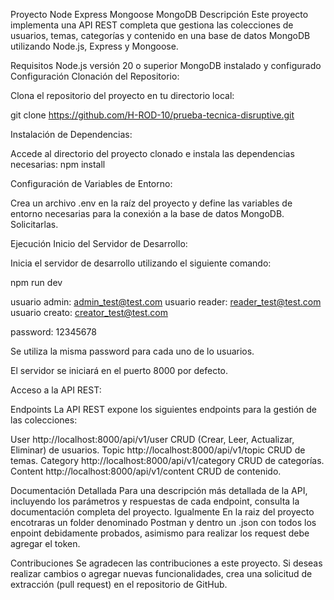 Proyecto Node Express Mongoose MongoDB
Descripción
Este proyecto implementa una API REST completa que gestiona las colecciones de usuarios, temas, categorías y contenido en una base de datos MongoDB utilizando Node.js, Express y Mongoose.

Requisitos
Node.js versión 20 o superior
MongoDB instalado y configurado
Configuración
Clonación del Repositorio:

Clona el repositorio del proyecto en tu directorio local:

git clone https://github.com/H-ROD-10/prueba-tecnica-disruptive.git

Instalación de Dependencias:

Accede al directorio del proyecto clonado e instala las dependencias necesarias:
npm install

Configuración de Variables de Entorno:

Crea un archivo .env en la raíz del proyecto y define las variables de entorno necesarias para la conexión a la base de datos MongoDB. Solicitarlas.

Ejecución
Inicio del Servidor de Desarrollo:

Inicia el servidor de desarrollo utilizando el siguiente comando:

npm run dev

usuario admin: admin_test@test.com
usuario reader: reader_test@test.com
usuario creato: creator_test@test.com

password: 12345678

Se utiliza la misma password para cada uno de lo usuarios.

El servidor se iniciará en el puerto 8000 por defecto.

Acceso a la API REST:

Endpoints
La API REST expone los siguientes endpoints para la gestión de las colecciones:

User http://localhost:8000/api/v1/user
CRUD (Crear, Leer, Actualizar, Eliminar) de usuarios.
Topic http://localhost:8000/api/v1/topic
CRUD de temas.
Category http://localhost:8000/api/v1/category
CRUD de categorías.
Content http://localhost:8000/api/v1/content
CRUD de contenido.

Documentación Detallada
Para una descripción más detallada de la API, incluyendo los parámetros y respuestas de cada endpoint, consulta la documentación completa del proyecto. Igualmente En la raiz del proyecto encotraras un folder denominado Postman y dentro un .json con todos los enpoint debidamente probados, asimismo para realizar los request debe agregar el token.

Contribuciones
Se agradecen las contribuciones a este proyecto. Si deseas realizar cambios o agregar nuevas funcionalidades, crea una solicitud de extracción (pull request) en el repositorio de GitHub.
